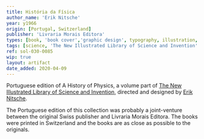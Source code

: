 ```yaml
---
title: História da Física
author_name: 'Erik Nitsche'
year: y1966
origin: [Portugal, Switzerland]
publisher: 'Livraria Morais Editora'
types: [book, 'book cover','graphic design', typography, illustration, photography]
tags: [science, 'The New Illustrated Library of Science and Invention' ]
ref: sol-030-0085
wip: true
layout: artifact
date_added: 2020-04-09
---
```

<p>
Portuguese edition of A History of Physics, a volume part of <a class="text-cat-link tag" href="/tags/The New Illustrated Library of Science and Invention/">The New Illustrated Library of Science and Invention</a>, directed and designed by <a class="text-cat-link author" href="/authors/Erik Nitsche/">Erik Nitsche</a>.
</p>
<p>
The Portuguese edition of this collection was probably a joint-venture between the original Swiss publisher and Livraria Morais Editora. The books were printed in Switzerland and the books are as close as possible to the originals.
</p>
